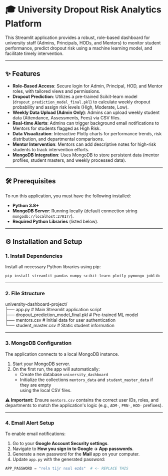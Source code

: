 # 🎓 University Dropout Risk Analytics Platform

This Streamlit application provides a robust, role-based dashboard for university staff (Admins, Principals, HODs, and Mentors) to monitor student performance, predict dropout risk using a machine learning model, and facilitate timely intervention.

---

## ✨ Features

- **Role-Based Access**: Secure login for Admin, Principal, HOD, and Mentor roles, with tailored views and permissions.  
- **Dropout Prediction**: Utilizes a pre-trained Scikit-learn model (`dropout_prediction_model_final.pkl`) to calculate weekly dropout probability and assign risk levels (High, Moderate, Low).  
- **Weekly Data Upload (Admin Only)**: Admins can upload weekly student data (Attendance, Assessments, Fees) via CSV files.  
- **Real-time Alerts**: Admins can trigger background email notifications to Mentors for students flagged as High Risk.  
- **Data Visualization**: Interactive Plotly charts for performance trends, risk distribution, and departmental comparisons.  
- **Mentor Intervention**: Mentors can add descriptive notes for high-risk students to track intervention efforts.  
- **MongoDB Integration**: Uses MongoDB to store persistent data (mentor profiles, student masters, and weekly processed data).  

---

## 🛠️ Prerequisites

To run this application, you must have the following installed:

- **Python 3.8+**  
- **MongoDB Server**: Running locally (default connection string `mongodb://localhost:27017/`).  
- **Required Python Libraries** (listed below).  

---

## ⚙️ Installation and Setup

### 1. Install Dependencies

Install all necessary Python libraries using pip:

```bash
pip install streamlit pandas numpy scikit-learn plotly pymongo joblib
```
---

### 2. File Structure

university-dashboard-project/  
├── app.py # Main Streamlit application script  
├── dropout_prediction_model_final.pkl # Pre-trained ML model  
├── mentors.csv # Initial data for user authentication  
└── student_master.csv # Static student information  

---

### 3. MongoDB Configuration

The application connects to a local MongoDB instance.

1. Start your MongoDB server.  
2. On the first run, the app will automatically:
   - Create the database `university_dashboard`
   - Initialize the collections `mentors_data` and `student_master_data` if they are empty  
     using the local CSV files.  

⚠️ **Important:** Ensure `mentors.csv` contains the correct user IDs, roles, and departments to match the application's logic (e.g., `ADM-`, `PRN-`, `HOD-` prefixes).

---

### 4. Email Alert Setup

To enable email notifications:

1. Go to your **Google Account Security settings**.  
2. Navigate to **How you sign in to Google → App passwords**.  
3. Generate a new password for the **Mail** app on your computer.  
4. Update `app.py` with the generated password:

```python
APP_PASSWORD = "reln tijr nsol ezds"  # <- REPLACE THIS
```


